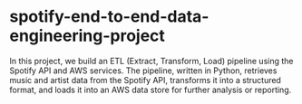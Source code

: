 # spotify-end-to-end-data-engineering-project
In this project, we build an ETL (Extract, Transform, Load) pipeline using the Spotify API and AWS services. The pipeline, written in Python, retrieves music and artist data from the Spotify API, transforms it into a structured format, and loads it into an AWS data store for further analysis or reporting. 
